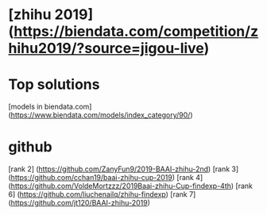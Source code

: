 # [zhihu 2019] (https://biendata.com/competition/zhihu2019/?source=jigou-live)

# Top solutions
[models in biendata.com] (https://www.biendata.com/models/index_category/90/)

# github
[rank 2] (https://github.com/ZanyFun9/2019-BAAI-zhihu-2nd)
[rank 3] (https://github.com/cchan19/baai-zhihu-cup-2019)
[rank 4] (https://github.com/VoldeMortzzz/2019Baai-zhihu-Cup-findexp-4th)
[rank 6] (https://github.com/liuchenailq/zhihu-findexp)
[rank 7] (https://github.com/jt120/BAAI-zhihu-2019)
